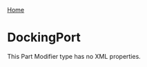[Home](https://wnp78.github.io/Sr2Xml/)

# DockingPort

This Part Modifier type has no XML properties.


